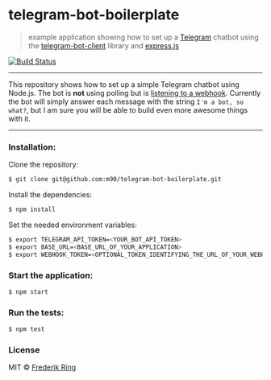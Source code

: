 # telegram-bot-boilerplate
> example application showing how to set up a [Telegram](https://telegram.org/) chatbot using the [telegram-bot-client](https://github.com/m90/telegram-bot-client) library and [express.js](https://github.com/expressjs/express)

[![Build Status](https://travis-ci.org/m90/telegram-bot-boilerplate.svg?branch=master)](https://travis-ci.org/m90/telegram-bot-boilerplate)

---

This repository shows how to set up a simple Telegram chatbot using Node.js. The bot is **not** using polling but is [listening to a webhook](https://core.telegram.org/bots/api#getting-updates). Currently the bot will simply answer each message with the string `I'm a bot, so what?`, but I am sure you will be able to build even more awesome things with it.

---

### Installation:

Clone the repository:
```sh
$ git clone git@github.com:m90/telegram-bot-boilerplate.git
```

Install the dependencies:
```sh
$ npm install
```

Set the needed environment variables: 
```sh
$ export TELEGRAM_API_TOKEN=<YOUR_BOT_API_TOKEN>
$ export BASE_URL=<BASE_URL_OF_YOUR_APPLICATION>
$ export WEBHOOK_TOKEN=<OPTIONAL_TOKEN_IDENTIFYING_THE_URL_OF_YOUR_WEBHOOK>
```

### Start the application:
```sh
$ npm start
```

### Run the tests:
```sh
$ npm test
```

### License
MIT © [Frederik Ring](http://www.frederikring.com)
